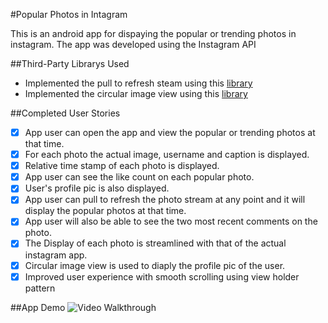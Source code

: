 #Popular Photos in Intagram

This is an android app for dispaying the popular or trending photos in instagram.
The app was developed using the Instagram API <insert api here>

##Third-Party Librarys Used
 * Implemented the pull to refresh steam using this [library](https://github.com/erikwt/PullToRefresh-ListView)
 * Implemented the circular image view using this [library](https://github.com/lopspower/CircularImageView)

##Completed User Stories
  * [x] App user can open the app and view the popular or trending photos at that time.
  * [x] For each photo the actual image, username and caption is displayed.
  * [x] Relative time stamp of each photo is displayed.
  * [x] App user can see the like count on each popular photo.
  * [x] User's profile pic is also displayed.
  * [x] App user can pull to refresh the photo stream at any point and it will display the popular photos at that time.
  * [x] App user will also be able to see the two most recent comments on the photo.
  * [x] The Display of each photo is streamlined with that of the actual instagram app.
  * [x] Circular image view is used to diaply the profile pic of the user.
  * [x] Improved user experience with smooth scrolling using view holder pattern

##App Demo
![Video Walkthrough](PopularPhotosAppDemo.gif)
